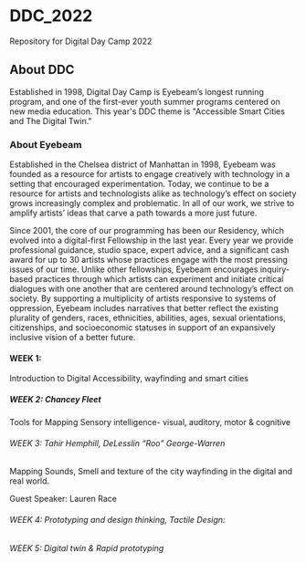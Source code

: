 # DDC_2022
Repository for Digital Day Camp 2022
## About DDC
Established in 1998, Digital Day Camp is Eyebeam’s longest running program, and one of the first-ever youth summer programs centered on new media education. This year's DDC theme is "Accessible Smart Cities and The Digital Twin."
### About Eyebeam 	

Established in the Chelsea district of Manhattan in 1998, Eyebeam was founded as a resource for artists to engage creatively with technology in a setting that encouraged experimentation. Today, we continue to be a resource for artists and technologists alike as technology’s effect on society grows increasingly complex and problematic. In all of our work, we strive to amplify artists’ ideas that carve a path towards a more just future.

Since 2001, the core of our programming has been our Residency, which evolved into a digital-first Fellowship in the last year. Every year we provide professional guidance, studio space, expert advice, and a significant cash award for up to 30 artists whose practices engage with the most pressing issues of our time. Unlike other fellowships, Eyebeam encourages inquiry-based practices through which artists can experiment and initiate critical dialogues with one another that are centered around technology’s effect on society. By supporting a multiplicity of artists responsive to systems of oppression, Eyebeam includes narratives that better reflect the existing plurality of genders, races, ethnicities, abilities, ages, sexual orientations, citizenships, and socioeconomic statuses in support of an expansively inclusive vision of a better future.
#### WEEK 1: 
 Introduction to Digital Accessibility, wayfinding and smart cities
 ##### WEEK 2: Chancey Fleet
 Tools for Mapping Sensory intelligence- visual, auditory, motor & cognitive
 ###### WEEK 3: Tahir Hemphill, DeLesslin “Roo” George-Warren
  Mapping Sounds, Smell and texture of the city wayfinding in the digital and real world.
  
  Guest Speaker: Lauren Race
  ###### WEEK 4: Prototyping and design thinking, Tactile Design:
  ###### WEEK 5: Digital twin & Rapid prototyping
